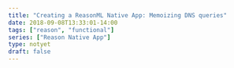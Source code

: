```yaml
---
title: "Creating a ReasonML Native App: Memoizing DNS queries"
date: 2018-09-08T13:33:01-14:00
tags: ["reason", "functional"]
series: ["Reason Native App"]
type: notyet
draft: false
---
```


